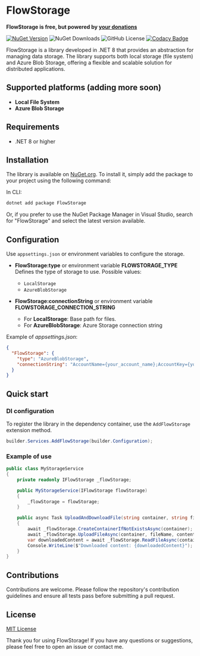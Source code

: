 
# FlowStorage

**FlowStorage is free, but powered by [your donations](https://github.com/sponsors/poldelahoz)**

[![NuGet Version](https://img.shields.io/nuget/vpre/FlowStorage)](https://www.nuget.org/packages/FlowStorage)
![NuGet Downloads](https://img.shields.io/nuget/dt/FlowStorage)
![GitHub License](https://img.shields.io/github/license/poldelahoz/FlowStorage)
[![Codacy Badge](https://app.codacy.com/project/badge/Grade/691e960f4e1a45e58e3556acaf3adf5c)](https://app.codacy.com/gh/poldelahoz/FlowStorage/dashboard?utm_source=gh&utm_medium=referral&utm_content=&utm_campaign=Badge_grade)

FlowStorage is a library developed in .NET 8 that provides an abstraction for managing data storage.
The library supports both local storage (file system) and Azure Blob Storage, offering a flexible and scalable solution for distributed applications.

## Supported platforms (adding more soon)

- **Local File System**
- **Azure Blob Storage**

## Requirements

- .NET 8 or higher

## Installation

The library is available on [NuGet.org](https://www.nuget.org/packages/FlowStorage). To install it, simply add the package to your project using the following command:

In CLI:
```bash
dotnet add package FlowStorage
```

Or, if you prefer to use the NuGet Package Manager in Visual Studio, search for "FlowStorage" and select the latest version available.

## Configuration

Use `appsettings.json` or environment variables to configure the storage.  

- **FlowStorage:type** or environment variable **FLOWSTORAGE_TYPE**  
  Defines the type of storage to use. Possible values:
  - `LocalStorage`
  - `AzureBlobStorage`

- **FlowStorage:connectionString** or environment variable **FLOWSTORAGE_CONNECTION_STRING**  
  - For **LocalStorage**: Base path for files.
  - For **AzureBlobStorage**: Azure Storage connection string

Example of *appsettings.json*:

```json
{
  "FlowStorage": {
    "type": "AzureBlobStorage",
    "connectionString": "AccountName={your_account_name};AccountKey={your_account_key};EndpointSuffix={your_endpoint_suffix}"
  }
}
```

## Quick start

### DI configuration

To register the library in the dependency container, use the `AddFlowStorage` extension method.

```csharp
builder.Services.AddFlowStorage(builder.Configuration);
```

### Example of use

```csharp
public class MyStorageService
{
    private readonly IFlowStorage _flowStorage;

    public MyStorageService(IFlowStorage flowStorage)
    {
        _flowStorage = flowStorage;
    }

    public async Task UploadAndDownloadFile(string container, string fileName, string content)
    {
        await _flowStorage.CreateContainerIfNotExistsAsync(container);
        await _flowStorage.UploadFileAsync(container, fileName, content);
        var downloadedContent = await _flowStorage.ReadFileAsync(container, fileName);
        Console.WriteLine($"Downloaded content: {downloadedContent}");
    }
}
```

## Contributions

Contributions are welcome. Please follow the repository's contribution guidelines and ensure all tests pass before submitting a pull request.

## License

[MIT License](LICENSE)

Thank you for using FlowStorage! If you have any questions or suggestions, please feel free to open an issue or contact me.
